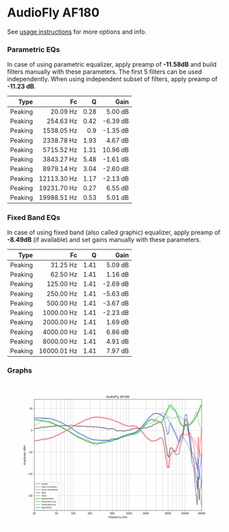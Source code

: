 # AudioFly AF180
See [usage instructions](https://github.com/jaakkopasanen/AutoEq#usage) for more options and info.

### Parametric EQs
In case of using parametric equalizer, apply preamp of **-11.58dB** and build filters manually
with these parameters. The first 5 filters can be used independently.
When using independent subset of filters, apply preamp of **-11.23 dB**.

| Type    | Fc          |    Q | Gain     |
|--------:|------------:|-----:|---------:|
| Peaking | 20.09 Hz    | 0.28 | 5.00 dB  |
| Peaking | 254.63 Hz   | 0.42 | -6.39 dB |
| Peaking | 1538.05 Hz  | 0.9  | -1.35 dB |
| Peaking | 2338.78 Hz  | 1.93 | 4.67 dB  |
| Peaking | 5715.52 Hz  | 1.31 | 10.96 dB |
| Peaking | 3843.27 Hz  | 5.48 | -1.61 dB |
| Peaking | 8979.14 Hz  | 3.04 | -2.60 dB |
| Peaking | 12113.30 Hz | 1.17 | -2.13 dB |
| Peaking | 19231.70 Hz | 0.27 | 6.55 dB  |
| Peaking | 19988.51 Hz | 0.53 | 5.01 dB  |

### Fixed Band EQs
In case of using fixed band (also called graphic) equalizer, apply preamp of **-8.49dB**
(if available) and set gains manually with these parameters.

| Type    | Fc          |    Q | Gain     |
|--------:|------------:|-----:|---------:|
| Peaking | 31.25 Hz    | 1.41 | 5.09 dB  |
| Peaking | 62.50 Hz    | 1.41 | 1.16 dB  |
| Peaking | 125.00 Hz   | 1.41 | -2.69 dB |
| Peaking | 250.00 Hz   | 1.41 | -5.63 dB |
| Peaking | 500.00 Hz   | 1.41 | -3.67 dB |
| Peaking | 1000.00 Hz  | 1.41 | -2.23 dB |
| Peaking | 2000.00 Hz  | 1.41 | 1.69 dB  |
| Peaking | 4000.00 Hz  | 1.41 | 6.86 dB  |
| Peaking | 8000.00 Hz  | 1.41 | 4.91 dB  |
| Peaking | 16000.01 Hz | 1.41 | 7.97 dB  |

### Graphs
![](./AudioFly%20AF180.png)
